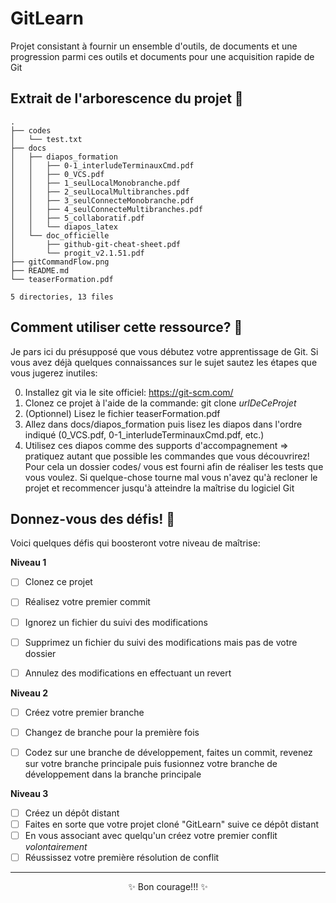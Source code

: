 # GitLearn
Projet consistant à fournir un ensemble d'outils, de documents et une progression parmi ces outils et documents pour une acquisition rapide de Git


## Extrait de l'arborescence du projet 🌱

```
.
├── codes
│   └── test.txt
├── docs
│   ├── diapos_formation
│   │   ├── 0-1_interludeTerminauxCmd.pdf
│   │   ├── 0_VCS.pdf
│   │   ├── 1_seulLocalMonobranche.pdf
│   │   ├── 2_seulLocalMultibranches.pdf
│   │   ├── 3_seulConnecteMonobranche.pdf
│   │   ├── 4_seulConnecteMultibranches.pdf
│   │   ├── 5_collaboratif.pdf
│   │   └── diapos_latex
│   └── doc_officielle
│       ├── github-git-cheat-sheet.pdf
│       └── progit_v2.1.51.pdf
├── gitCommandFlow.png
├── README.md
└── teaserFormation.pdf

5 directories, 13 files
```


## Comment utiliser cette ressource? 🤔

Je pars ici du présupposé que vous débutez votre apprentissage de Git. Si vous avez déjà quelques connaissances sur le sujet sautez les étapes que vous jugerez inutiles:

0. Installez git via le site officiel: https://git-scm.com/
1. Clonez ce projet à l'aide de la commande: git clone _urlDeCeProjet_
2. (Optionnel) Lisez le fichier teaserFormation.pdf
3. Allez dans docs/diapos\_formation puis lisez les diapos dans l'ordre indiqué (0\_VCS.pdf, 0-1\_interludeTerminauxCmd.pdf, etc.)
4. Utilisez ces diapos comme des supports d'accompagnement => pratiquez autant que possible les commandes que vous découvrirez! Pour cela un dossier codes/ vous est fourni afin de réaliser les tests que vous voulez. Si quelque-chose tourne mal vous n'avez qu'à recloner le projet et recommencer jusqu'à atteindre la maîtrise du logiciel Git



## Donnez-vous des défis! 🔭

Voici quelques défis qui boosteront votre niveau de maîtrise:

**Niveau 1**
- [ ] Clonez ce projet
- [ ] Réalisez votre premier commit
- [ ] Ignorez un fichier du suivi des modifications
- [ ] Supprimez un fichier du suivi des modifications mais pas de votre dossier
- [ ] Annulez des modifications en effectuant un revert


**Niveau 2**
- [ ] Créez votre premier branche
- [ ] Changez de branche pour la première fois
- [ ] Codez sur une branche de développement, faites un commit, revenez sur votre branche principale puis fusionnez votre branche de développement dans la branche principale


**Niveau 3**
- [ ] Créez un dépôt distant
- [ ] Faites en sorte que votre projet cloné "GitLearn" suive ce dépôt distant
- [ ] En vous associant avec quelqu'un créez votre premier conflit _volontairement_
- [ ] Réussissez votre première résolution de conflit

<hr/>
<p align=center>✨ Bon courage!!! ✨</p>

<!--
**Chuxclub/Chuxclub** is a ✨ _special_ ✨ repository because its `README.md` (this file) appears on your GitHub profile.

Here are some ideas to get you started:

- 🔭 I’m currently working on ...
- 🌱 I’m currently learning ...
- 👯 I’m looking to collaborate on ...
- 🤔 I’m looking for help with ...
- 💬 Ask me about ...
- 📫 How to reach me: ...
- 😄 Pronouns: ...
- ⚡ Fun fact: ...
-->
